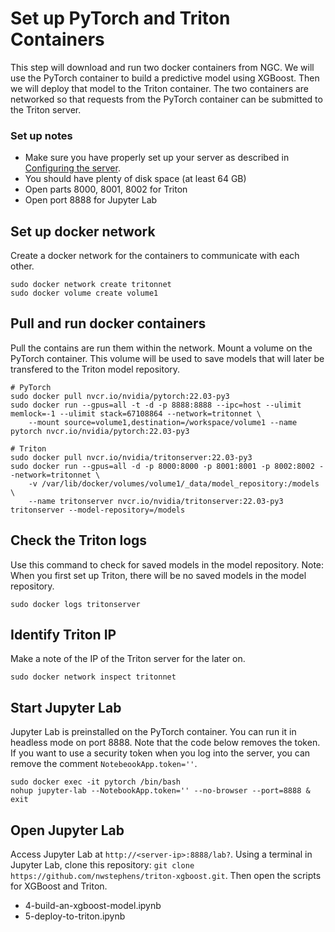 # Set up PyTorch and Triton Containers

This step will download and run two docker containers from NGC. We will use the PyTorch container to build a predictive model using XGBoost. Then we will deploy that model to the Triton container. The two containers are networked so that requests from the PyTorch container can be submitted to the Triton server.

### Set up notes

* Make sure you have properly set up your server as described in [Configuring the server]().
* You should have plenty of disk space (at least 64 GB)
* Open parts 8000, 8001, 8002 for Triton
* Open port 8888 for Jupyter Lab

## Set up docker network

Create a docker network for the containers to communicate with each other.

```
sudo docker network create tritonnet
sudo docker volume create volume1
```

## Pull and run docker containers

Pull the contains are run them within the network. Mount a volume on the PyTorch container. This volume will be used to save models that will later be transfered to the Triton model repository.

```
# PyTorch
sudo docker pull nvcr.io/nvidia/pytorch:22.03-py3
sudo docker run --gpus=all -t -d -p 8888:8888 --ipc=host --ulimit memlock=-1 --ulimit stack=67108864 --network=tritonnet \
    --mount source=volume1,destination=/workspace/volume1 --name pytorch nvcr.io/nvidia/pytorch:22.03-py3

# Triton
sudo docker pull nvcr.io/nvidia/tritonserver:22.03-py3
sudo docker run --gpus=all -d -p 8000:8000 -p 8001:8001 -p 8002:8002 --network=tritonnet \
    -v /var/lib/docker/volumes/volume1/_data/model_repository:/models \
    --name tritonserver nvcr.io/nvidia/tritonserver:22.03-py3 tritonserver --model-repository=/models
```

## Check the Triton logs

Use this command to check for saved models in the model repository. Note: When you first set up Triton, there will be no saved models in the model repository.

```
sudo docker logs tritonserver
```

## Identify Triton IP

Make a note of the IP of the Triton server for the later on.

```
sudo docker network inspect tritonnet
```

## Start Jupyter Lab

Jupyter Lab is preinstalled on the PyTorch container. You can run it in headless mode on port 8888. Note that the code below removes the token. If you want to use a security token when you log into the server, you can remove the comment `NotebeookApp.token=''`.

```
sudo docker exec -it pytorch /bin/bash
nohup jupyter-lab --NotebookApp.token='' --no-browser --port=8888 &
exit

```

## Open Jupyter Lab

Access Jupyter Lab at `http://<server-ip>:8888/lab?`. Using a terminal in Jupyter Lab, clone this repository: `git clone https://github.com/nwstephens/triton-xgboost.git`. Then open the scripts for XGBoost and Triton.

* 4-build-an-xgboost-model.ipynb
* 5-deploy-to-triton.ipynb

